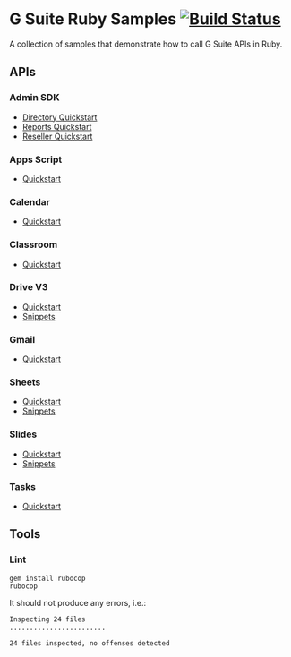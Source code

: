 # G Suite Ruby Samples [![Build Status](https://travis-ci.org/gsuitedevs/ruby-samples.svg?branch=master)](https://travis-ci.org/gsuitedevs/ruby-samples)

A collection of samples that demonstrate how to call G Suite APIs in Ruby.

## APIs

### Admin SDK

- [Directory Quickstart](https://developers.google.com/admin-sdk/directory/v1/quickstart/ruby)
- [Reports Quickstart](https://developers.google.com/admin-sdk/reports/v1/quickstart/ruby)
- [Reseller Quickstart](https://developers.google.com/admin-sdk/reseller/v1/quickstart/ruby)

### Apps Script

- [Quickstart](https://developers.google.com/apps-script/api/quickstart/ruby)

### Calendar

- [Quickstart](https://developers.google.com/google-apps/calendar/quickstart/ruby)

### Classroom

- [Quickstart](https://developers.google.com/classroom/quickstart/ruby)

### Drive V3

- [Quickstart](https://developers.google.com/drive/v3/web/quickstart/ruby)
- [Snippets](https://developers.google.com/drive/v3/web/about-sdk)

### Gmail

- [Quickstart](https://developers.google.com/gmail/api/quickstart/ruby)

### Sheets

- [Quickstart](https://developers.google.com/sheets/api/quickstart/ruby)
- [Snippets](https://developers.google.com/sheets/api/guides/concepts)

### Slides

- [Quickstart](https://developers.google.com/slides/quickstart/ruby)
- [Snippets](https://developers.google.com/slides/how-tos/overview)

### Tasks

- [Quickstart](https://developers.google.com/google-apps/tasks/quickstart/ruby)

## Tools

### Lint

```
gem install rubocop
rubocop
```

It should not produce any errors, i.e.:

```sh
Inspecting 24 files
........................

24 files inspected, no offenses detected
```
